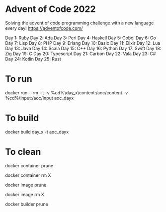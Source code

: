 # Advent of Code 2022
Solving the advent of code programming challenge with a new language every day!
https://adventofcode.com/

Day 1: Ruby
Day 2: Ada
Day 3: Perl
Day 4: Haskell
Day 5: Cobol
Day 6: Go
Day 7: Lisp
Day 8: PHP
Day 9: Erlang
Day 10: Basic
Day 11: Elixir
Day 12: Lua
Day 13: Java
Day 14: Scala
Day 15: C++
Day 16: Python
Day 17: Swift
Day 18: Zig
Day 19: C
Day 20: Typescript
Day 21: Carbon
Day 22: Vala
Day 23: C#
Day 24: Kotlin
Day 25: Rust


# To run
docker run --rm -it -v %cd%\day_x\content:/aoc/content -v %cd%\input\:/aoc/input aoc_dayx

# To build
docker build day_x -t aoc_dayx

# To clean
docker container prune

docker container rm X

docker image prune

docker image rm X

docker builder prune
